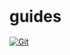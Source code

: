 # guides

[![Git](https://app.soluble.cloud/api/v1/public/badges/ec3c85d4-dfc1-45cd-a74e-ecb3348756b8.svg?orgId=405986230211)](https://app.soluble.cloud/repos/details/github.com/paradoxxs/guides?orgId=405986230211)  

